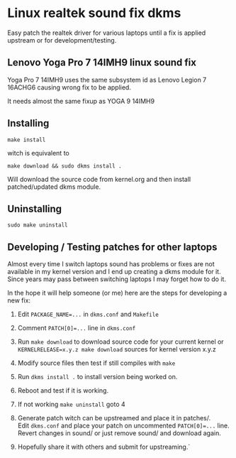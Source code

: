 # Linux realtek sound fix dkms

Easy patch the realtek driver for various laptops until a fix is applied upstream or for development/testing.

## Lenovo Yoga Pro 7 14IMH9 linux sound fix

Yoga Pro 7 14IMH9 uses the same subsystem id as Lenovo Legion 7 16ACHG6 causing wrong fix to be applied.

It needs almost the same fixup as YOGA 9 14IMH9

## Installing

```
make install
```

witch is equivalent to

```
make download && sudo dkms install .
```

Will download the source code from kernel.org and then install patched/updated dkms module.


## Uninstalling

```
sudo make uninstall
```

## Developing / Testing patches for other laptops

Almost every time I switch laptops sound has problems or fixes are not available in my kernel version and I end up creating a dkms module for it.
Since years may pass between switching laptops I may forget how to do it.

In the hope it will help someone (or me) here are the steps for developing a new fix:

1. Edit `PACKAGE_NAME=...` in `dkms.conf` and `Makefile`

2. Comment `PATCH[0]=...` line in `dkms.conf`

3. Run `make download` to download source code for your current kernel or `KERNELRELEASE=x.y.z make download` sources for kernel version x.y.z

4. Modify source files then test if still compiles with `make`

5. Run `dkms install .` to install version being worked on.

6. Reboot and test if it is working.

7. If not working `make uninstall` goto 4

8. Generate patch witch can be upstreamed and place it in patches/.\
Edit `dkms.conf` and place your patch on uncommented `PATCH[0]=...` line.\
Revert changes in sound/ or just remove sound/ and download again.

9. Hopefully share it with others and submit for upstreaming.`